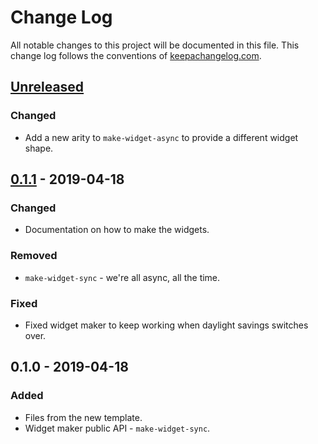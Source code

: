 # Change Log
All notable changes to this project will be documented in this file. This change log follows the conventions of [keepachangelog.com](http://keepachangelog.com/).

## [Unreleased]
### Changed
- Add a new arity to `make-widget-async` to provide a different widget shape.

## [0.1.1] - 2019-04-18
### Changed
- Documentation on how to make the widgets.

### Removed
- `make-widget-sync` - we're all async, all the time.

### Fixed
- Fixed widget maker to keep working when daylight savings switches over.

## 0.1.0 - 2019-04-18
### Added
- Files from the new template.
- Widget maker public API - `make-widget-sync`.

[Unreleased]: https://github.com/your-name/kiwiland/compare/0.1.1...HEAD
[0.1.1]: https://github.com/your-name/kiwiland/compare/0.1.0...0.1.1
